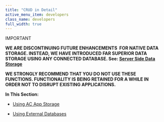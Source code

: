 ```yaml
---
title: "CRUD in Detail"
active_menu_item: developers
class_name: developers
full_width: true
---
```



IMPORTANT

**WE ARE DISCONTINUING FUTURE ENHANCEMENTS  FOR NATIVE DATA STORAGE. INSTEAD, WE HAVE INTRODUCED FAR SUPERIOR DATA STORAGE USING ANY CONNECTED DATABASE. See: [Server Side Data Storage](/developers/user-guide/product-guide/data-storage/server-side-data-storage/)**

**WE STRONGLY RECOMMEND THAT YOU DO NOT USE THESE FUNCTIONS. FUNCTIONALITY IS BEING RETAINED FOR A WHILE IN ORDER NOT TO DISRUPT EXISTING APPLICATIONS.**

**In This Section:**

 - [Using AC App Storage](/developers/user-guide/product-guide/advanced-features/data-storage-management/crud-in-detail/using-ac-app-storage/)

 - [Using External Databases](/developers/user-guide/product-guide/advanced-features/data-storage-management/crud-in-detail/using-external-databases/)

